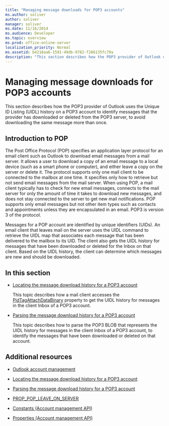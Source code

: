 ```yaml
---
title: "Managing message downloads for POP3 accounts"
ms.author: soliver
author: soliver
manager: soliver
ms.date: 11/16/2014
ms.audience: Developer
ms.topic: overview
ms.prod: office-online-server
localization_priority: Normal
ms.assetid: b4218aa6-1591-49db-9782-f286135fc79a
description: "This section describes how the POP3 provider of Outlook uses the Unique ID Listing (UIDL) history on a POP3 account to identify messages that the provider has downloaded or deleted from the POP3 server, to avoid downloading the same message more than once."
---
```


# Managing message downloads for POP3 accounts

This section describes how the POP3 provider of Outlook uses the Unique ID Listing (UIDL) history on a POP3 account to identify messages that the provider has downloaded or deleted from the POP3 server, to avoid downloading the same message more than once.
  
## Introduction to POP

The Post Office Protocol (POP) specifies an application layer protocol for an email client such as Outlook to download email messages from a mail server. It allows a user to download a copy of an email message to a local device (such as a smart phone or computer), and either leave a copy on the server or delete it. The protocol supports only one mail client to be connected to the mailbox at one time. It specifies only how to retrieve but not send email messages from the mail server. When using POP, a mail client typically has to check for new email messages, connects to the mail server for only the amount of time it takes to download new messages, and does not stay connected to the server to get new mail notifications. POP supports only email messages but not other item types such as contacts and appointments unless they are encapsulated in an email. POP3 is version 3 of the protocol.
  
Messages for a POP account are identified by unique identifiers (UIDs). An email client that leaves mail on the server uses the UIDL command to retrieve the UIDL map that associates each message that has been delivered to the mailbox to its UID. The client also gets the UIDL history for messages that have been downloaded or deleted for the Inbox on that client. Based on the UIDL history, the client can determine which messages are new and should be downloaded.
  
## In this section

- [Locating the message download history for a POP3 account](locating-the-message-download-history-for-a-pop3-account.md)
    
    This topic describes how a mail client accesses the [PidTagAttachDataBinary](http://msdn.microsoft.com/library/3b0a8b28-863e-4b96-a4c0-fdb8f40555b9%28Office.15%29.aspx) property to get the UIDL history for messages in the client Inbox of a POP3 account. 
    
- [Parsing the message download history for a POP3 account](parsing-the-message-download-history-for-a-pop3-account.md)
    
    This topic describes how to parse the POP3 BLOB that represents the UIDL history for messages in the client Inbox of a POP3 account, to identify the messages that have been downloaded or deleted on that account.
    
## Additional resources
<a name="bk_addresources"> </a>

- [Outlook account management](outlook-account-management.md)
    
- [Locating the message download history for a POP3 account](locating-the-message-download-history-for-a-pop3-account.md)
    
- [Parsing the message download history for a POP3 account](parsing-the-message-download-history-for-a-pop3-account.md)
    
- [PROP_POP_LEAVE_ON_SERVER](prop_pop_leave_on_server.md)
    
- [Constants (Account management API)](constants-account-management-api.md)
    
- [Properties (Account management API)](properties-account-management-api.md)
    

